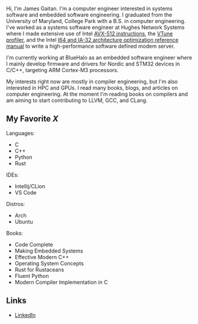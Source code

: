 Hi, I'm James Gaitan. I'm a computer engineer interested in systems software and embedded software engineering. I graduated from the University of Maryland, College Park with a B.S. in computer engineering. I've worked as a systems software engineer 
at Hughes Network Systems where I made extensive use of Intel [AVX-512 instructions](https://www.intel.com/content/www/us/en/developer/articles/technical/intel-avx-512-instructions.html),
the [VTune profiler](https://www.intel.com/content/www/us/en/developer/tools/oneapi/vtune-profiler.html#gs.d506ko), and the Intel [I64 and IA-32 
architecture optimization reference manual](https://www.intel.com/content/dam/doc/manual/64-ia-32-architectures-optimization-manual.pdf) to write 
a high-performance software defined modem server. 

I'm currently working at BlueHalo as an embedded software engineer where I mainly develop firmware and drivers for Nordic and STM32 devices in C/C++, targeting ARM Cortex-M3 processors.

My interests right now are mostly in compiler engineering, but I'm also interested in HPC and GPUs. I read many books, blogs, and articles on computer 
engineering. At the moment I'm reading books on compilers and am aiming to start contributing to LLVM, GCC, and CLang.

## My Favorite _X_

Languages:
* C
* C++
* Python
* Rust

IDEs:
* Intellij/CLion
* VS Code

Distros:
* Arch
* Ubuntu

Books:
* Code Complete
* Making Embedded Systems
* Effective Modern C++
* Operating System Concepts
* Rust for Rustaceans
* Fluent Python
* Modern Compiler Implementation in C

## Links
* [LinkedIn](https://www.linkedin.com/in/james-gaitan-783642161/)
